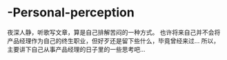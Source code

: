 # -Personal-perception
夜深人静，听歌写文章，算是自己排解苦闷的一种方式。
也许将来自己并不会将产品经理作为自己的终生职业，但好歹还是留下些什么，毕竟曾经来过...
所以，主要讲下自己从事产品经理的日子里的一些思考吧...
